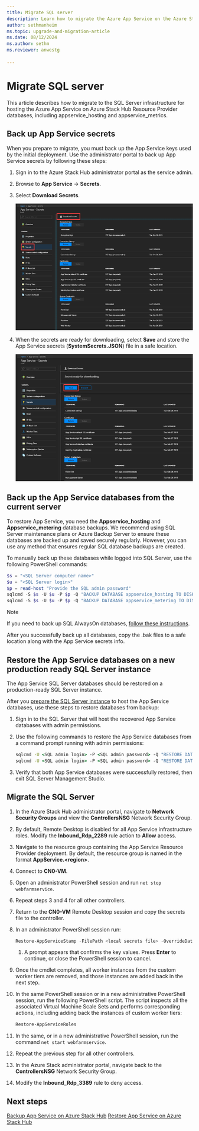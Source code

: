 ```yaml
---
title: Migrate SQL server  
description: Learn how to migrate the Azure App Service on the Azure Stack Hub Resource Provider to SQL server.
author: sethmanheim
ms.topic: upgrade-and-migration-article
ms.date: 08/12/2024
ms.author: sethm
ms.reviewer: anwestg

---
```


# Migrate SQL server

This article describes how to migrate to the SQL Server infrastructure for hosting the Azure App Service on Azure Stack Hub Resource Provider databases, including appservice_hosting and appservice_metrics.

## Back up App Service secrets

When you prepare to migrate, you must back up the App Service keys used by the initial deployment. Use the administrator portal to back up App Service secrets by following these steps:

1. Sign in to the Azure Stack Hub administrator portal as the service admin.
1. Browse to **App Service** -> **Secrets**.
1. Select **Download Secrets**.

   ![Screenshot that shows how to download secrets in Azure Stack Hub administrator portal.](./media/app-service-migrate-sql-server/download-secrets.png)

1. When the secrets are ready for downloading, select **Save** and store the App Service secrets (**SystemSecrets.JSON**) file in a safe location.

   ![Screenshot that shows how to save secrets in Azure Stack Hub administrator portal.](./media/app-service-migrate-sql-server/save-secrets.png)

## Back up the App Service databases from the current server

To restore App Service, you need the **Appservice_hosting** and **Appservice_metering** database backups. We recommend using SQL Server maintenance plans or Azure Backup Server to ensure these databases are backed up and saved securely regularly. However, you can use any method that ensures regular SQL database backups are created.

To manually back up these databases while logged into SQL Server, use the following PowerShell commands:

```powershell
$s = "<SQL Server computer name>"
$u = "<SQL Server login>" 
$p = read-host "Provide the SQL admin password"
sqlcmd -S $s -U $u -P $p -Q "BACKUP DATABASE appservice_hosting TO DISK = '<path>\hosting.bak'"
sqlcmd -S $s -U $u -P $p -Q "BACKUP DATABASE appservice_metering TO DISK = '<path>\metering.bak'"
```

> [!NOTE]
> If you need to back up SQL AlwaysOn databases, [follow these instructions](/sql/database-engine/availability-groups/windows/configure-backup-on-availability-replicas-sql-server?view=sql-server-2017&preserve-view=true).

After you successfully back up all databases, copy the .bak files to a safe location along with the App Service secrets info.

## Restore the App Service databases on a new production ready SQL Server instance

The App Service SQL Server databases should be restored on a production-ready SQL Server instance.

After you [prepare the SQL Server instance](azure-stack-app-service-before-you-get-started.md#prepare-the-sql-server-instance) to host the App Service databases, use these steps to restore databases from backup:

1. Sign in to the SQL Server that will host the recovered App Service databases with admin permissions.
1. Use the following commands to restore the App Service databases from a command prompt running with admin permissions:

   ```cmd
   sqlcmd -U <SQL admin login> -P <SQL admin password> -Q "RESTORE DATABASE appservice_hosting FROM DISK='<full path to backup>' WITH REPLACE"
   sqlcmd -U <SQL admin login> -P <SQL admin password> -Q "RESTORE DATABASE appservice_metering FROM DISK='<full path to backup>' WITH REPLACE"
   ```

1. Verify that both App Service databases were successfully restored, then exit SQL Server Management Studio.

## Migrate the SQL Server

1. In the Azure Stack Hub administrator portal, navigate to **Network Security Groups** and view the **ControllersNSG** Network Security Group.
1. By default, Remote Desktop is disabled for all App Service infrastructure roles. Modify the **Inbound_Rdp_2289** rule action to **Allow** access.
1. Navigate to the resource group containing the App Service Resource Provider deployment. By default, the resource group is named in the format **AppService.\<region\>**.
1. Connect to **CN0-VM**.
1. Open an administrator PowerShell session and run `net stop webfarmservice`.
1. Repeat steps 3 and 4 for all other controllers.
1. Return to the **CN0-VM** Remote Desktop session and copy the secrets file to the controller.
1. In an administrator PowerShell session run:

   ```powershell
   Restore-AppServiceStamp -FilePath <local secrets file> -OverrideDatabaseServer <new database server> -CoreBackupFilePath <filepath>
   ```

   1. A prompt appears that confirms the key values. Press **Enter** to continue, or close the PowerShell session to cancel.
1. Once the cmdlet completes, all worker instances from the custom worker tiers are removed, and those instances are added back in the next step.
1. In the same PowerShell session or in a new administrative PowerShell session, run the following PowerShell script. The script inspects all the associated Virtual Machine Scale Sets and performs corresponding actions, including adding back the instances of custom worker tiers:

   ```powershell
   Restore-AppServiceRoles
   ```

1. In the same, or in a new administrative PowerShell session, run the command `net start webfarmservice`.
1. Repeat the previous step for all other controllers.
1. In the Azure Stack administrator portal, navigate back to the **ControllersNSG** Network Security Group.
1. Modify the **Inbound_Rdp_3389** rule to deny access.

## Next steps

[Backup App Service on Azure Stack Hub](app-service-back-up.md)
[Restore App Service on Azure Stack Hub](app-service-recover.md)
